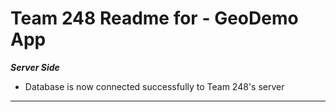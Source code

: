 # Team 248 Readme for - GeoDemo App

***Server Side*** 

 - Database is now connected successfully to Team 248's server


* * * * * * * * *
